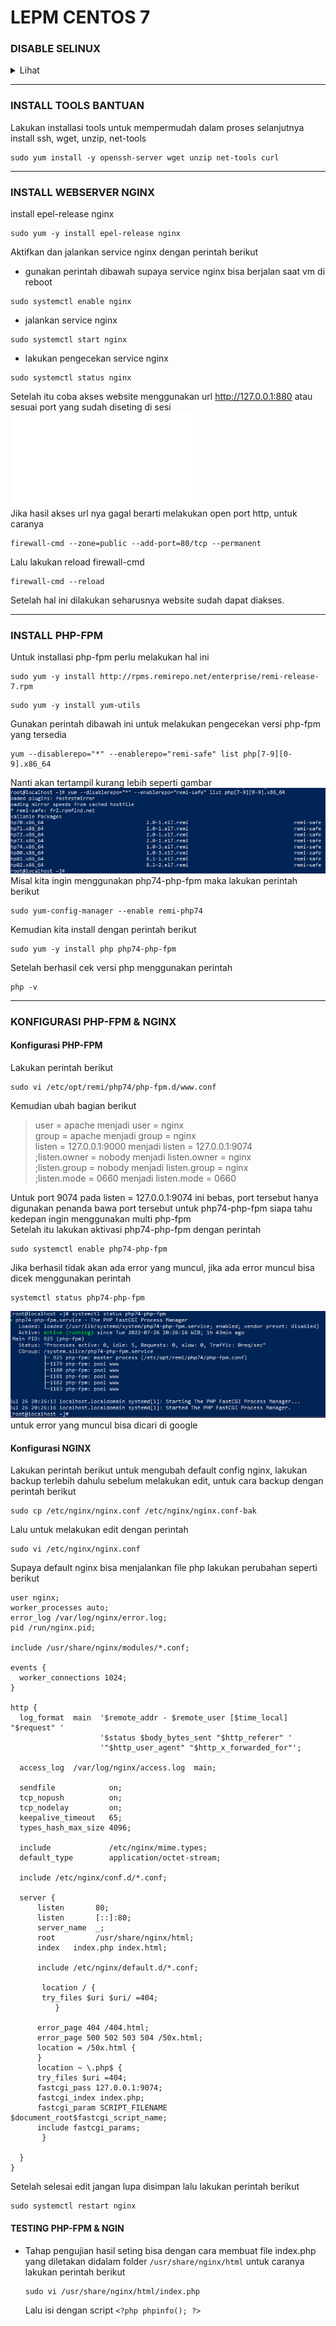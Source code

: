 # LEPM CENTOS 7
### DISABLE SELINUX
<details>
<summary>Lihat</summary>
\```md
Disable selinux dengan cara mengubah SELINUX=enforcing menjadi SELINUX=disabled
\
caranya
```plaintext 
sudo vi /etc/selinux/config
```
lalu tekan huruf **i** di keyboard yang berfungsi sebagai insert atau supaya bisa mengedit file tersebut
![disabled-selinux](/asset/image/disabled-selinux.png)
\
simpan hasil edit dengan cara tekan tombol **ESC** dan ketik **:wq!** kemudian lakukan reboot dengan perintah
```plaintext 
sudo reboot
```
\```
</details>

***
### INSTALL TOOLS BANTUAN
Lakukan installasi tools untuk mempermudah dalam proses selanjutnya
\
install ssh, wget, unzip, net-tools
```plaintext 
sudo yum install -y openssh-server wget unzip net-tools curl
```
***
### INSTALL WEBSERVER NGINX
install epel-release nginx
```plaintext
sudo yum -y install epel-release nginx
```
Aktifkan dan jalankan service nginx dengan perintah berikut
- gunakan perintah dibawah supaya service nginx bisa berjalan saat vm di reboot
```plaintext
sudo systemctl enable nginx
```
- jalankan service nginx
```plaintext
sudo systemctl start nginx
```
- lakukan pengecekan service nginx
```plaintext
sudo systemctl status nginx
```
Setelah itu coba akses website menggunakan url http://127.0.0.1:880 atau sesuai port yang sudah diseting di sesi ![**install centos 7 di virtualbox**](1_install_centos7_vbox_win10.md) \
Jika hasil akses url nya gagal berarti melakukan open port http, untuk caranya
```plaintext
firewall-cmd --zone=public --add-port=80/tcp --permanent
```
Lalu lakukan reload firewall-cmd
```plaintext
firewall-cmd --reload
```
Setelah hal ini dilakukan seharusnya website sudah dapat diakses.
***
### INSTALL PHP-FPM
Untuk installasi php-fpm perlu melakukan hal ini
```plaintext
sudo yum -y install http://rpms.remirepo.net/enterprise/remi-release-7.rpm
```
```plaintext
sudo yum -y install yum-utils
```
Gunakan perintah dibawah ini untuk melakukan pengecekan versi php-fpm yang tersedia
```plaintext 
yum --disablerepo="*" --enablerepo="remi-safe" list php[7-9][0-9].x86_64
```
Nanti akan tertampil kurang lebih seperti gambar \
![list-repo-php-fpm](/asset/image/list-repo-php-fpm.png) \
Misal kita ingin menggunakan php74-php-fpm maka lakukan perintah berikut
```plaintext
sudo yum-config-manager --enable remi-php74
```
Kemudian kita install dengan perintah berikut
```plaintext
sudo yum -y install php php74-php-fpm
```
Setelah berhasil cek versi php menggunakan perintah
```plaintext
php -v
```
***
### KONFIGURASI PHP-FPM & NGINX
#### Konfigurasi PHP-FPM
  Lakukan perintah berikut
  ```plaintext
  sudo vi /etc/opt/remi/php74/php-fpm.d/www.conf
  ```
  Kemudian ubah bagian berikut
  > user = apache menjadi user = nginx \
  > group = apache menjadi group = nginx \
  > listen = 127.0.0.1:9000 menjadi listen = 127.0.0.1:9074 \
  > ;listen.owner = nobody menjadi listen.owner = nginx \
  > ;listen.group = nobody menjadi listen.group = nginx \
  > ;listen.mode = 0660 menjadi listen.mode = 0660

Untuk port 9074 pada listen = 127.0.0.1:9074 ini bebas, port tersebut hanya digunakan penanda bawa port tersebut untuk php74-php-fpm siapa tahu kedepan ingin menggunakan multi php-fpm \
Setelah itu lakukan aktivasi php74-php-fpm dengan perintah
```plaintext
sudo systemctl enable php74-php-fpm
```
Jika berhasil tidak akan ada error yang muncul, jika ada error muncul bisa dicek menggunakan perintah
```plaintext
systemctl status php74-php-fpm
```
![status-php74-fpm-normal](asset/image/status-php74-php-fpm.png) \
untuk error yang muncul bisa dicari di google

#### Konfigurasi NGINX
  Lakukan perintah berikut untuk mengubah default config nginx, lakukan backup terlebih dahulu sebelum melakukan edit, untuk cara backup dengan perintah berikut
  ```plaintext
  sudo cp /etc/nginx/nginx.conf /etc/nginx/nginx.conf-bak
  ```
  Lalu untuk melakukan edit dengan perintah
  ```plaintext
  sudo vi /etc/nginx/nginx.conf
  ```
  Supaya default nginx bisa menjalankan file php lakukan perubahan seperti berikut
  ```plaintext
  user nginx;
worker_processes auto;
error_log /var/log/nginx/error.log;
pid /run/nginx.pid;

include /usr/share/nginx/modules/*.conf;

events {
    worker_connections 1024;
}

http {
    log_format  main  '$remote_addr - $remote_user [$time_local] "$request" '
                      '$status $body_bytes_sent "$http_referer" '
                      '"$http_user_agent" "$http_x_forwarded_for"';

    access_log  /var/log/nginx/access.log  main;

    sendfile            on;
    tcp_nopush          on;
    tcp_nodelay         on;
    keepalive_timeout   65;
    types_hash_max_size 4096;

    include             /etc/nginx/mime.types;
    default_type        application/octet-stream;

    include /etc/nginx/conf.d/*.conf;

    server {
        listen       80;
        listen       [::]:80;
        server_name  _;
        root         /usr/share/nginx/html;
        index   index.php index.html;

        include /etc/nginx/default.d/*.conf;

         location / {
         try_files $uri $uri/ =404;
            }

        error_page 404 /404.html;
        error_page 500 502 503 504 /50x.html;
        location = /50x.html {
        }
        location ~ \.php$ {
        try_files $uri =404;
        fastcgi_pass 127.0.0.1:9074;
        fastcgi_index index.php;
        fastcgi_param SCRIPT_FILENAME $document_root$fastcgi_script_name;
        include fastcgi_params;
         }

    }
}
  ```
Setelah selesai edit jangan lupa disimpan lalu lakukan perintah berikut
```plaintext
sudo systemctl restart nginx
```
#### TESTING PHP-FPM & NGIN
- Tahap pengujian hasil seting bisa dengan cara membuat file index.php yang diletakan didalam folder ```/usr/share/nginx/html``` untuk caranya lakukan perintah berikut
  ```plaintext
  sudo vi /usr/share/nginx/html/index.php
  ```
  Lalu isi dengan script ```<?php phpinfo(); ?>```